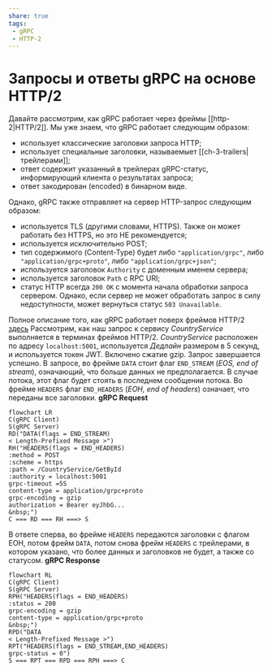 ```yaml
---
share: true
tags:
 - gRPC
 - HTTP-2
---
```

# Запросы и ответы gRPC на основе HTTP/2
Давайте рассмотрим, как gRPC работает через фреймы [[http-2|HTTP/2]].
Мы уже знаем, что gRPC работает следующим образом:
- использует классические заголовки запроса HTTP;
- использует специальные заголовки, называемыет [[ch-3-trailers|трейлерами]];
- ответ содержит указанный в трейлерах gRPC-статус, информирующий клиента о результатах запроса;
- ответ закодирован (encoded) в бинарном виде.

Однако, gRPC также отправляет на сервер HTTP-запрос следующим образом:
- используется TLS (другими словами, HTTPS). Также он может работать без HTTPS, но это НЕ рекомендуется;
- используется исключительно POST;
- тип содержимого (Content-Type) будет либо `"application/grpc"`, либо `"application/grpc+proto"`, либо `"application/grpc+json"`;
- используется заголовок `Authority` с доменным именем сервера;
- используется заголовок `Path` с RPC URI;
- статус HTTP всегда `200 OK` с момента начала обработки запроса сервером. Однако, если сервер не может обработать запрос в силу недоступности, может вернуться статус `503 Unavailable`.

Полное описание того, как gRPC работает поверх фреймов HTTP/2 [здесь](https://github.com/grpc/grpc/blob/master/doc/PROTOCOL-HTTP2.md)
Рассмотрим, как наш запрос к сервису *CountryService* выполняется в терминах фреймов HTTP/2. *CountryService* расположен по адресу `localhost:5001`, используется *Дедлайн* размером в 5 секунд, и используется токен JWT. Включено сжатие gzip. Запрос завершается успешно.
В запросе, во фрейме `DATA` стоит флаг `END_STREAM` (*EOS, end of stream*), означающий, что больше данных не предполагается. В случае потока, этот флаг будет стоять в последнем сообщении потока. Во фрейме `HEADERS` флаг `END_HEADERS` (*EOH, end of headers*) означает, что переданы все заголовки.
**gRPC Request**
```mermaid
flowchart LR
C(gRPC Client)
S(gRPC Server)
RD("DATA(flags = END_STREAM)
< Length-Prefixed Message >")
RH("HEADERS(flags = END_HEADERS)
:method = POST
:scheme = https
:path = /CountryService/GetById
:authority = localhost:5001
grpc-timeout =5S
content-type = application/grpc+proto
grpc-encoding = gzip
authorization = Bearer eyJhbG...
&nbsp;")
C === RD === RH ===> S
```
В ответе сперва, во фрейме `HEADERS` передаются заголовки с флагом EOH, потом фрейм `DATA`, потом снова фрейм `HEADERS` с трейлерами, в котором указано, что более данных и заголовков не будет, а также со статусом.
**gRPC Response**
```mermaid
flowchart RL
C(gRPC Client)
S(gRPC Server)
RPH("HEADERS(flags = END_HEADERS)
:status = 200
grpc-encoding = gzip
content-type = application/grpc+proto
&nbsp;")
RPD("DATA
< Length-Prefixed Message >")
RPT("HEADERS(flags = END_STREAM,END_HEADERS)
grpc-status = 0")
S === RPT === RPD === RPH ===> C
```